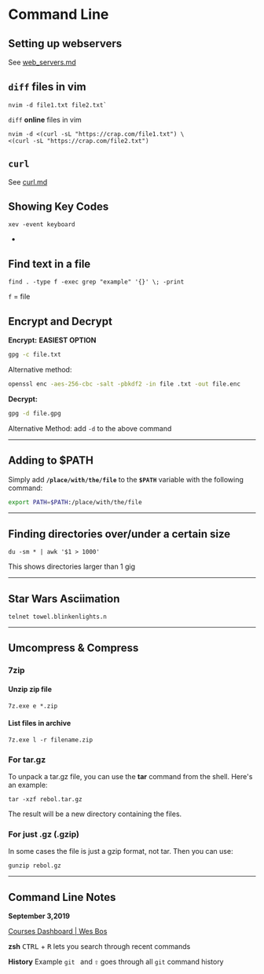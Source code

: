 # Command Line

## Setting up webservers

See [web_servers.md](web_servers.md)

## `diff` files in vim

```shell
nvim -d file1.txt file2.txt`
```

`diff` **online** files in vim

```shell
nvim -d <(curl -sL "https://crap.com/file1.txt") \
<(curl -sL "https://crap.com/file2.txt")
```

## `curl`

See [curl.md](curl.md)

## Showing Key Codes

```shell
xev -event keyboard
```

-

## Find text in a file

```shell
find . -type f -exec grep "example" '{}' \; -print
```

`f` = file

## Encrypt and Decrypt

**Encrypt:**
**EASIEST OPTION**

```bash
gpg -c file.txt
```

Alternative method:

```bash
openssl enc -aes-256-cbc -salt -pbkdf2 -in file .txt -out file.enc
```

**Decrypt:**

```bash
gpg -d file.gpg
```

Alternative Method:
add `-d` to the above command

---

## Adding to $PATH

Simply add **`/place/with/the/file`** to the **`$PATH`** variable with the following command:

```bash
export PATH=$PATH:/place/with/the/file
```

---

## Finding directories over/under a certain size

```shell
du -sm * | awk '$1 > 1000'
```

This shows directories larger than 1 gig

---


## Star Wars Asciimation

```shell
telnet towel.blinkenlights.n
```

---

## Umcompress & Compress

### 7zip

#### Unzip zip file

```shell
7z.exe e *.zip
```

#### List files in archive

```shell
7z.exe l -r filename.zip
```

### For tar.gz

To unpack a tar.gz file, you can use the **tar** command from the shell. Here's an example:

```shell
tar -xzf rebol.tar.gz
```

The result will be a new directory containing the files.

### For just .gz (.gzip)

In some cases the file is just a gzip format, not tar. Then you can use:

```shell
gunzip rebol.gz
```

---

## Command Line Notes

**September 3,2019**

[Courses Dashboard | Wes Bos](https://courses.wesbos.com/account/access/5cdc7ba285f96c03c1e44b42/view/195975829)

**zsh**
<kbd>CTRL</kbd> + <kbd>R</kbd> lets you search through recent commands

**History**
Example `git ` and <kbd>⇧</kbd> goes through all `git` command history 


